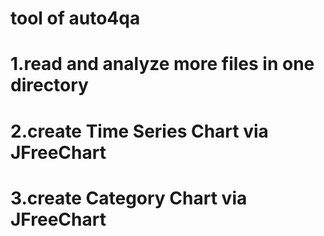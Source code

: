 # tool of auto4qa
# 1.read and analyze more files in one directory
# 2.create Time Series Chart via JFreeChart
# 3.create Category Chart via JFreeChart
